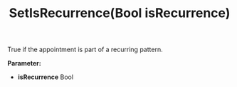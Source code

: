 ﻿---
uid: crmscript_ref_NSAppointment_SetIsRecurrence
title: SetIsRecurrence(Bool isRecurrence)
intellisense: NSAppointment.SetIsRecurrence
keywords: NSAppointment, GetIsRecurrence
so.topic: reference
---

True if the appointment is part of a recurring pattern.

**Parameter:** 
 - **isRecurrence** Bool

